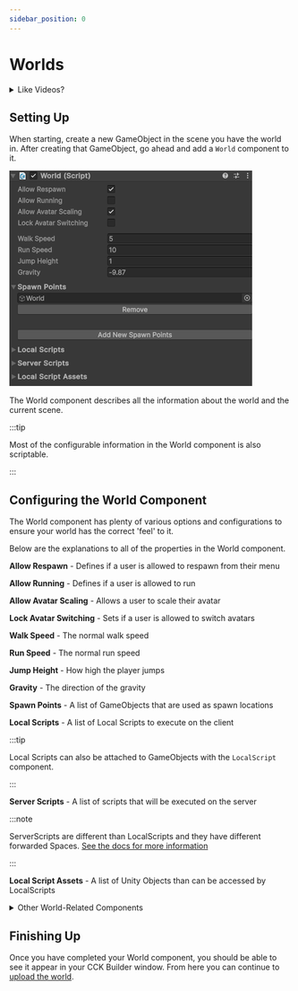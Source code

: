 ```yaml
---
sidebar_position: 0
---
```


# Worlds

<details><summary>Like Videos?</summary>
<p>

<iframe width="100%" style={{"aspect-ratio": "16 / 9"}} src="https://player.vimeo.com/video/995631072?title=0&amp;byline=0&amp;portrait=0&amp;badge=0&amp;autopause=0&amp;player_id=0&amp;app_id=58479" frameborder="0" allow="autoplay; fullscreen; picture-in-picture; clipboard-write" title="Hypernex Tutorials: Creating a World"></iframe>

Here's a video tutorial on setting up a world in Hypernex

</p>
</details>

## Setting Up

When starting, create a new GameObject in the scene you have the world in. After creating that GameObject, go ahead and add a `World` component to it.

![world component](./img/world-component.png)

The World component describes all the information about the world and the current scene.

:::tip

Most of the configurable information in the World component is also scriptable.

:::

## Configuring the World Component

The World component has plenty of various options and configurations to ensure your world has the correct 'feel' to it.

Below are the explanations to all of the properties in the World component.

**Allow Respawn** - Defines if a user is allowed to respawn from their menu

**Allow Running** - Defines if a user is allowed to run

**Allow Avatar Scaling** - Allows a user to scale their avatar

**Lock Avatar Switching** - Sets if a user is allowed to switch avatars

**Walk Speed** - The normal walk speed

**Run Speed** - The normal run speed

**Jump Height** - How high the player jumps

**Gravity** - The direction of the gravity

**Spawn Points** - A list of GameObjects that are used as spawn locations

**Local Scripts** - A list of Local Scripts to execute on the client

:::tip

Local Scripts can also be attached to GameObjects with the `LocalScript` component.

:::

**Server Scripts** - A list of scripts that will be executed on the server

:::note

ServerScripts are different than LocalScripts and they have different forwarded Spaces. [See the docs for more information](/docs/engine-api/)

:::

**Local Script Assets** - A list of Unity Objects than can be accessed by LocalScripts

<details><summary>Other World-Related Components</summary>
<p>

<span className="semi-bigger-text">RespawnableDescriptor</span><br />

The RespawnableDescriptor describes how much lower a Rigidbody needs to be below the lowest point in a world before it is respawned.

<span className="semi-bigger-text">NetworkSyncDescriptor</span><br />

The NetworkSyncDescriptor describes all of the properties of a GameObject that should be synced across the network.

<span className="semi-bigger-text">GrabbableDescriptor</span><br />

The GrabbableDescriptor describes how a GameObject can be grabbed and moved in-game.

<span className="semi-bigger-text">VideoPlayerDescriptor</span><br />

:::note

There is a VideoPlayer prefab available [here](https://github.com/TigersUniverse/Hypernex.Unity.Gizmos/tree/main/Hypernex.VideoPlayer)

:::

The VideoPlayerDescriptor defines properties for IVideoPlayers to work off of.

<span className="semi-bigger-text">MaterialDescriptor</span><br />

The MaterialDescriptor will automatically switch materials on MeshRenderers depending on the Build Target of the game.

</p>
</details>

## Finishing Up

Once you have completed your World component, you should be able to see it appear in your CCK Builder window. From here you can continue to [upload the world](./uploading.md).